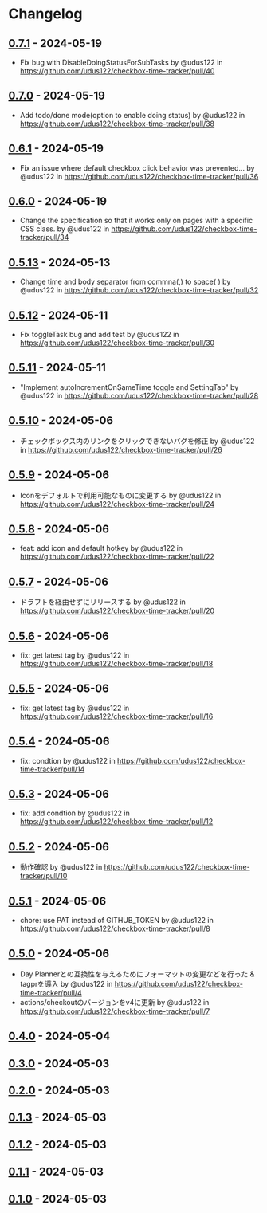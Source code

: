 # Changelog

## [0.7.1](https://github.com/udus122/checkbox-time-tracker/compare/0.7.0...0.7.1) - 2024-05-19
- Fix bug with DisableDoingStatusForSubTasks by @udus122 in https://github.com/udus122/checkbox-time-tracker/pull/40

## [0.7.0](https://github.com/udus122/checkbox-time-tracker/compare/0.6.1...0.7.0) - 2024-05-19
- Add todo/done mode(option to enable doing status) by @udus122 in https://github.com/udus122/checkbox-time-tracker/pull/38

## [0.6.1](https://github.com/udus122/checkbox-time-tracker/compare/0.6.0...0.6.1) - 2024-05-19
- Fix an issue where default checkbox click behavior was prevented… by @udus122 in https://github.com/udus122/checkbox-time-tracker/pull/36

## [0.6.0](https://github.com/udus122/checkbox-time-tracker/compare/0.5.13...0.6.0) - 2024-05-19
- Change the specification so that it works only on pages with a specific CSS class. by @udus122 in https://github.com/udus122/checkbox-time-tracker/pull/34

## [0.5.13](https://github.com/udus122/checkbox-time-tracker/compare/0.5.12...0.5.13) - 2024-05-13
- Change time and body separator from commna(,) to space( ) by @udus122 in https://github.com/udus122/checkbox-time-tracker/pull/32

## [0.5.12](https://github.com/udus122/checkbox-time-tracker/compare/0.5.11...0.5.12) - 2024-05-11
- Fix toggleTask bug and add test by @udus122 in https://github.com/udus122/checkbox-time-tracker/pull/30

## [0.5.11](https://github.com/udus122/checkbox-time-tracker/compare/0.5.10...0.5.11) - 2024-05-11
- "Implement autoIncrementOnSameTime toggle and SettingTab" by @udus122 in https://github.com/udus122/checkbox-time-tracker/pull/28

## [0.5.10](https://github.com/udus122/checkbox-time-tracker/compare/0.5.9...0.5.10) - 2024-05-06
- チェックボックス内のリンクをクリックできないバグを修正 by @udus122 in https://github.com/udus122/checkbox-time-tracker/pull/26

## [0.5.9](https://github.com/udus122/checkbox-time-tracker/compare/0.5.8...0.5.9) - 2024-05-06
- Iconをデフォルトで利用可能なものに変更する by @udus122 in https://github.com/udus122/checkbox-time-tracker/pull/24

## [0.5.8](https://github.com/udus122/checkbox-time-tracker/compare/0.5.7...0.5.8) - 2024-05-06
- feat: add icon and default hotkey by @udus122 in https://github.com/udus122/checkbox-time-tracker/pull/22

## [0.5.7](https://github.com/udus122/checkbox-time-tracker/compare/0.5.6...0.5.7) - 2024-05-06
- ドラフトを経由せずにリリースする by @udus122 in https://github.com/udus122/checkbox-time-tracker/pull/20

## [0.5.6](https://github.com/udus122/checkbox-time-tracker/compare/0.5.5...0.5.6) - 2024-05-06
- fix: get latest tag by @udus122 in https://github.com/udus122/checkbox-time-tracker/pull/18

## [0.5.5](https://github.com/udus122/checkbox-time-tracker/compare/0.5.4...0.5.5) - 2024-05-06
- fix: get latest tag by @udus122 in https://github.com/udus122/checkbox-time-tracker/pull/16

## [0.5.4](https://github.com/udus122/checkbox-time-tracker/compare/0.5.3...0.5.4) - 2024-05-06
- fix: condtion by @udus122 in https://github.com/udus122/checkbox-time-tracker/pull/14

## [0.5.3](https://github.com/udus122/checkbox-time-tracker/compare/0.5.2...0.5.3) - 2024-05-06
- fix: add condtion by @udus122 in https://github.com/udus122/checkbox-time-tracker/pull/12

## [0.5.2](https://github.com/udus122/checkbox-time-tracker/compare/0.5.1...0.5.2) - 2024-05-06
- 動作確認 by @udus122 in https://github.com/udus122/checkbox-time-tracker/pull/10

## [0.5.1](https://github.com/udus122/checkbox-time-tracker/compare/0.5.0...0.5.1) - 2024-05-06
- chore: use PAT instead of GITHUB_TOKEN by @udus122 in https://github.com/udus122/checkbox-time-tracker/pull/8

## [0.5.0](https://github.com/udus122/checkbox-time-tracker/compare/0.4.0...0.5.0) - 2024-05-06
- Day Plannerとの互換性を与えるためにフォーマットの変更などを行った & tagprを導入 by @udus122 in https://github.com/udus122/checkbox-time-tracker/pull/4
- actions/checkoutのバージョンをv4に更新 by @udus122 in https://github.com/udus122/checkbox-time-tracker/pull/7

## [0.4.0](https://github.com/udus122/checkbox-time-tracker/compare/0.4.0...0.4.0) - 2024-05-04

## [0.3.0](https://github.com/udus122/checkbox-time-tracker/compare/0.4.0...0.3.0) - 2024-05-03

## [0.2.0](https://github.com/udus122/checkbox-time-tracker/compare/0.4.0...0.2.0) - 2024-05-03

## [0.1.3](https://github.com/udus122/checkbox-time-tracker/compare/0.4.0...0.1.3) - 2024-05-03

## [0.1.2](https://github.com/udus122/checkbox-time-tracker/compare/0.4.0...0.1.2) - 2024-05-03

## [0.1.1](https://github.com/udus122/checkbox-time-tracker/compare/0.4.0...0.1.1) - 2024-05-03

## [0.1.0](https://github.com/udus122/checkbox-time-tracker/compare/0.4.0...0.1.0) - 2024-05-03
